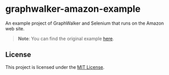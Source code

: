 # graphwalker-amazon-example

An example project of GraphWalker and Selenium that runs on the Amazon web site.

> **Note**: You can find the original example [here](https://github.com/GraphWalker/graphwalker-example/tree/master/java-amazon).

## License

This project is licensed under the [MIT License](LICENSE).